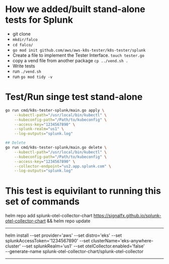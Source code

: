 
# How we added/built stand-alone tests for Splunk

- git clone 
- `mkdir/falco`
- `cd falco/`
- `go mod init github.com/aws/aws-k8s-tester/k8s-tester/splunk`
- Create a file to implement the Tester Interface.   `touch tester.go`
- copy a vend file from another package    `cp ../vend.sh .`
- Write tests
- run  `./vend.sh`
- run  `go mod tidy -v`


# Test/Run singe test stand-alone
```bash
go run cmd/k8s-tester-splunk/main.go apply \
    --kubectl-path="/usr/local/bin/kubectl" \
    --kubeconfig-path="/Path/to/kubeconfig" \
    --access-key="1234567890" \
    --splunk-realm="us1" \
    --log-outputs="splunk.log"

## Delete
go run cmd/k8s-tester-splunk/main.go delete \
    --kubectl-path="/usr/local/bin/kubectl" \
    --kubeconfig-path="/Path/to/kubeconfig" \
    --access-key="1234567890" \
    --collector-endpoint="us2.app.splunk.com" \
    --log-outputs="splunk.log"
```

# This test is equivilant to running this set of commands

helm repo add splunk-otel-collector-chart https://signalfx.github.io/splunk-otel-collector-chart && helm repo update

---

helm install 
--set provider='aws' 
--set distro='eks' 
--set splunkAccessToken='1234567890' 
--set clusterName='eks-anywhere-cluster' 
--set splunkRealm='us1' 
--set otelCollector.enabled='false'  
--generate-name splunk-otel-collector-chart/splunk-otel-collector

---
